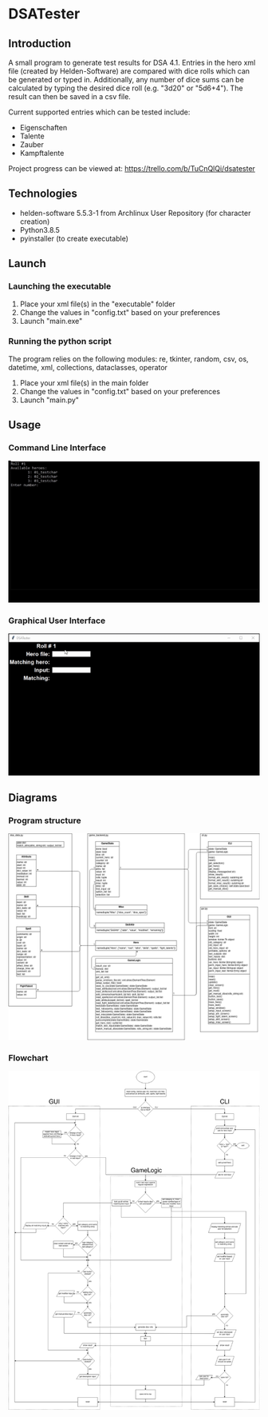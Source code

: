# DSATester
## Introduction

A small program to generate test results for DSA 4.1. Entries in the hero xml file (created by Helden-Software) are compared with dice rolls which can be generated or typed in. 
Additionally, any number of dice sums can be calculated by typing the desired dice roll (e.g. "3d20" or "5d6+4"). The result can then be saved in a csv file.

Current supported entries which can be tested include:
* Eigenschaften
* Talente
* Zauber
* Kampftalente

Project progress can be viewed at: https://trello.com/b/TuCnQlQi/dsatester

## Technologies
* helden-software 5.5.3-1 from Archlinux User Repository (for character creation)
* Python3.8.5
* pyinstaller (to create executable)

## Launch
### Launching the executable
1. Place your xml file(s) in the "executable" folder
2. Change the values in "config.txt" based on your preferences
3. Launch "main.exe"

### Running the python script
The program relies on the following modules:
re, tkinter, random, csv, os, datetime, xml, collections, dataclasses, operator

1. Place your xml file(s) in the main folder
2. Change the values in "config.txt" based on your preferences
3. Launch "main.py"

## Usage
### Command Line Interface
![CLI version](./images/DSATester-cli-cut.gif)

### Graphical User Interface
![GUI version](./images/DSATester-gui-cut.gif)

## Diagrams
### Program structure
![Program structure](./images/structure.png)
### Flowchart
![Flowchart](./images/flowchart.png)
